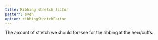 ```yaml
---
title: Ribbing stretch factor
pattern: sven
option: ribbingStretchFactor
---
```


The amount of stretch we should foresee for the ribbing at the hem/cuffs.